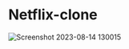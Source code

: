 # Netflix-clone

![Screenshot 2023-08-14 130015](https://github.com/GovindGoku/Netflix-clone/assets/117507364/10340e03-b937-44b1-9dbb-5114029ef53c)
